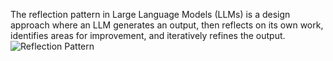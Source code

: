 The reflection pattern in Large Language Models (LLMs) is a design approach where an LLM generates an output, then reflects on its own work, identifies areas for improvement, and iteratively refines the output.
![Reflection Pattern](https://www.google.com/url?sa=i&url=https%3A%2F%2Fblog.dailydoseofds.com%2Fp%2F5-agentic-ai-design-patterns&psig=AOvVaw2cN5R8SFNwTwGjNUJ9SB4M&ust=1751183429192000&source=images&cd=vfe&opi=89978449&ved=0CBMQjRxqFwoTCJjxluTQk44DFQAAAAAdAAAAABAE)
